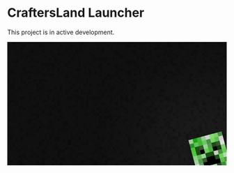 # CraftersLand Launcher

This project is in active development. 

![alt tag](https://github.com/blockheads-ml/launcher-cl/blob/master/launcher-cl/src/main/resources/com/launcher/launcher/launcher_bg.jpg)
